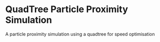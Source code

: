 # QuadTree Particle Proximity Simulation
 A particle proximity simulation using a quadtree for speed optimisation 
